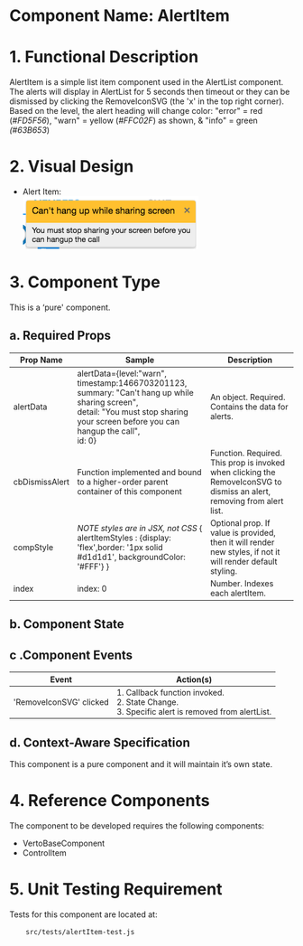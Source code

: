 # Component Name:  AlertItem   #
# 1. Functional Description #

AlertItem is a simple list item component used in the AlertList component. The alerts will display in AlertList for 5 seconds then timeout or they can be dismissed by clicking the RemoveIconSVG (the 'x' in the top right corner). Based on the level, the alert heading will change color: "error" = red (*#FD5F56*), "warn" = yellow (*#FFC02F*) as shown, & "info" = green *(#63B653*)

# 2. Visual Design #

 - Alert Item:<br>
![Alert Item Image](img/alertItem.png)

# 3. Component Type #

This is a ‘pure' component.

## a. Required Props ##

| Prop Name | Sample | Description |
| ------------ | ------------- | ------------- |
| alertData | alertData={level:"warn", timestamp:1466703201123, summary: "Can't hang up while sharing screen",<br> detail: "You must stop sharing your screen before you can hangup the call", <br>id: 0} | An object. Required. Contains the data for alerts.|
| cbDismissAlert | Function implemented and bound to a higher-order parent container of this component | Function. Required. This prop is invoked when clicking the RemoveIconSVG to dismiss an alert, removing from alert list. |
|compStyle |  _NOTE styles are in JSX, not CSS_ { alertItemStyles : {display: 'flex',border: '1px solid #d1d1d1', backgroundColor: '#FFF'} } | Optional prop. If value is provided, then it will render new styles, if not it will render default styling. |
| index | index: 0 | Number. Indexes each alertItem.

## b. Component State ##

## c .Component Events ##

| Event | Action(s) |
| ------------ | ------------- |
| 'RemoveIconSVG' clicked | 1. Callback function invoked.<br>2. State Change.<br>3. Specific alert is removed from alertList. |

## d. Context-Aware Specification ##

This component is a pure component and it will maintain it’s own state.

# 4. Reference Components #

The component to be developed requires the following components:

- VertoBaseComponent
- ControlItem

# 5. Unit Testing Requirement #
Tests for this component are located at:

        src/tests/alertItem-test.js
